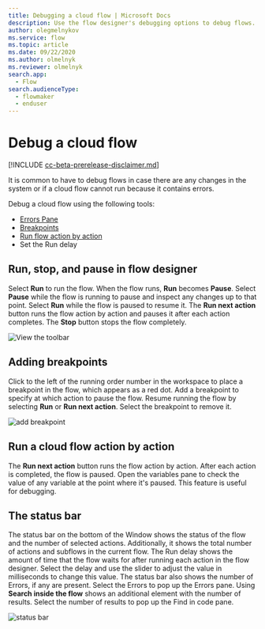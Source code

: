 ```yaml
---
title: Debugging a cloud flow | Microsoft Docs
description: Use the flow designer's debugging options to debug flows.
author: olegmelnykov
ms.service: flow
ms.topic: article
ms.date: 09/22/2020
ms.author: olmelnyk
ms.reviewer: olmelnyk
search.app: 
  - Flow
search.audienceType: 
  - flowmaker
  - enduser
---
```


# Debug a cloud flow

[!INCLUDE [cc-beta-prerelease-disclaimer.md](../../includes/cc-beta-prerelease-disclaimer.md)]

It is common to have to debug flows in case there are any changes in the system or if a cloud flow cannot run because it contains errors. 
<!--note from editor: It would be good to link to the topics about these things. -->

Debug a cloud flow using the following tools:
* [Errors Pane](errors.md)
* [Breakpoints](#adding-breakpoints)
* [Run flow action by action](#run-a-flow-action-by-action)
* Set the Run delay

## Run, stop, and pause in flow designer

Select **Run** to run the flow. When the flow runs, **Run** becomes **Pause**. Select **Pause** while the flow is running to pause and inspect any changes up to that point. Select **Run** while the flow is paused to resume it. The **Run next action** button runs the flow action by action and pauses it after each action completes. The **Stop** button stops the flow completely.

![View the toolbar](\media\run-stop-pause\toolbar.png)

## Adding breakpoints

Click to the left of the running order number in the workspace to place a breakpoint in the flow, which appears as a red dot. Add a breakpoint to specify at which action to pause the flow. Resume running the flow by selecting **Run** or **Run next action**. Select the breakpoint to remove it.

![add breakpoint](\media\adding-breakpoints\add-breakpoint.png)

## Run a cloud flow action by action

The **Run next action** button runs the flow action by action. After each action is completed, the flow is paused. Open the variables pane to check the value of any variable at the point where it's paused. This feature is useful for debugging.

## The status bar

The status bar on the bottom of the Window shows the status of the flow and the number of selected actions. Additionally, it shows the total number of actions and subflows in the current flow. The Run delay shows the amount of time that the flow waits for after running each action in the flow designer. Select the delay and use the slider to adjust the value in milliseconds to change this value. The status bar also shows the number of Errors, if any are present. Select the Errors to pop up the Errors pane. Using **Search inside the flow** shows an additional element with the number of results. Select the number of results to pop up the Find in code pane.

![status bar](\media\status-bar\status-bar.png)